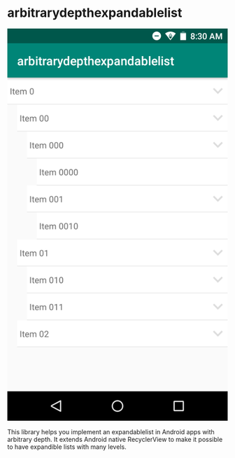 # arbitrarydepthexpandablelist

![simple library implementation results](https://github.com/tcyubahi/arbitrarydepthexpandablelist/blob/master/Screenshot_20190514-083032.png)

This library helps you implement an expandablelist in Android apps with arbitrary depth. 
It extends Android native RecyclerView to make it possible to have expandible lists with many levels. 
